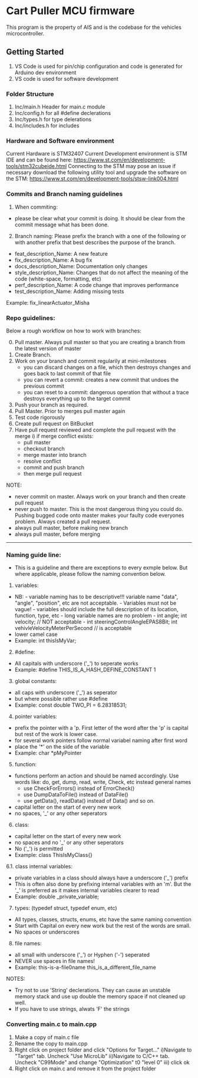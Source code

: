 # Cart Puller MCU firmware

This program is the property of AIS and is the codebase for the vehicles microcontroller. 

## Getting Started

1. VS Code is used for pin/chip configuration and code is generated for Arduino dev environment
2. VS code is used for software development

### Folder Structure

1. Inc/main.h Header for main.c module
2. Inc/config.h for all #define declerations
3. Inc/types.h for type delerations
4. Inc/includes.h for includes

### Hardware and Software environment

Current Hardware is STM32407
Current Development environment is STM IDE and can be found here: https://www.st.com/en/development-tools/stm32cubeide.html
Connecting to the STM may pose an issue if necessary download the following utility tool and upgrade the software on the STM: https://www.st.com/en/development-tools/stsw-link004.html


### Commits and Branch naming guidelines

1. When commiting:
- please be clear what your commit is doing. It should be clear from the commit message what has been done.

2. Branch naming: Please prefix the branch with a one of the following or with another prefix that best describes the purpose of the branch. 

- feat_description_Name: A new feature 
- fix_description_Name: A bug fix 
- docs_description_Name: Documentation only changes 
- style_description_Name: Changes that do not affect the meaning of the code (white-space, formatting, etc)
- perf_description_Name: A code change that improves performance 
- test_description_Name: Adding missing tests 

Example: fix_linearActuator_Misha

### Repo guidelines:

Below a rough workflow on how to work with branches:

0. Pull master. Always pull master so that you are creating a branch from the latest version of master
1. Create Branch.
2. Work on your branch and commit regularily at mini-milestones
    - you can discard changes on a file, which then destroys changes and goes back to last commit of that file
    - you can revert a commit: creates a new commit that undoes the previous commit
    - you can reset to a commit: dangerous operation that without a trace destroys everything up to the target commit
3. Push your branch as required.
4. Pull Master. Prior to merges pull master again
5. Test code rigorously
6. Create pull request on BitBucket
7. Have pull request reviewed and complete the pull request with the merge
  i) if merge conflict exists: 
    - pull master
    - checkout branch
    - merge master into branch
    - resolve conflict
    - commit and push branch
    - then merge pull request

NOTE:

  - never commit on master. Always work on your branch and then create pull request
  - never push to master. This is the most dangerous thing you could do. Pushing bugged code onto master makes your faulty code everyones problem. Always created a pull request. 
  - always pull master, before making new branch
  - always pull master, before merging



---------------------------------------------------------------------------------------------------------------------------------
### Naming guide line:

- This is a guideline and there are exceptions to every exmple below. But where applicable, please follow the naming convention below. 

1. variables: 
- NB: - variable naming has to be descriptive!!! variable name "data", "angle", "position", etc are not acceptable. 
      - Variables must not be vague! 
      - variables should include the full description of its location, function, type, etc
      - long variable names are no problem
      - int angle; int velocity;                                                // NOT acceptable
      - int steeringControlAngleEPAS8Bit; int vehivleVelocityMeterPerSecond     // is acceptable
- lower camel case
- Example: int thisIsMyVar;

2. #define:
- All capitals with underscore ('_') to seperate works
- Example: #define THIS_IS_A_HASH_DEFINE_CONSTANT 1

3. global constants:
- all caps with underscore ('_') as seperator
- but where possible rather use #define
- Example: const double TWO_PI = 6.28318531;

4. pointer variables:
- prefix the pointer with a 'p. First letter of the word after the 'p' is capital but rest of the work is lower case. 
- for several work pointers follow normal variabel naming after first word
- place the '*' on the side of the variable
- Example: char *pMyPointer

5. function:
- functions perform an action and should be named accordingly. Use words like: do, get, dump, read, write, Check, etc instead general names
    - use CheckForErrors() instead of ErrorCheck()
    - use DumpDataToFile() instead of DataFile()
    - use getData(), readData() instead of Data() and so on. 
- capital letter on the start of every new work
- no spaces, '_' or any other seperators

6. class:
- capital letter on the start of every new work
- no spaces and no '_' or any other seperators
- No ('_') is permitted
- Example: class ThisIsMyClass{}

6.1. class internal variables:
- private variables in a class should always have a underscore ('_') prefix
- This is often also done by prefixing internal variables with an 'm'. But the '_' is preferred as it makes internal variables clearer to read
- Example: double _private_variable;


7. types: (typedef struct, typedef enum, etc) 
- All types, classes, structs, enums, etc have the same naming convention
- Start with Capital on every new work but the rest of the words are small. 
- No spaces or underscores


8. file names:
- all small with underscore ('_') or Hyphen ('-') seperated
- NEVER use spaces in file names!
- Example: this-is-a-file0name
           this_is_a_different_file_name


NOTES:
- Try not to use 'String' declerations. They can cause an unstable memory stack and use up double the memory space if not cleaned up well. 
- If you have to use strings, alwats 'F' the strings


### Converting main.c to main.cpp

1. Make a copy of main.c file
2. Rename the copy to main.cpp
3. Right click on project folder and click "Options for Target..."
    i)Navigate to "Target" tab. Uncheck "Use MicroLib"
    ii)Navigate to C/C++ tab. Uncheck "C99Mode" and change "Optimization" t0 "level 0"
    iii) click ok
4. Right click on main.c and remove it from the project folder